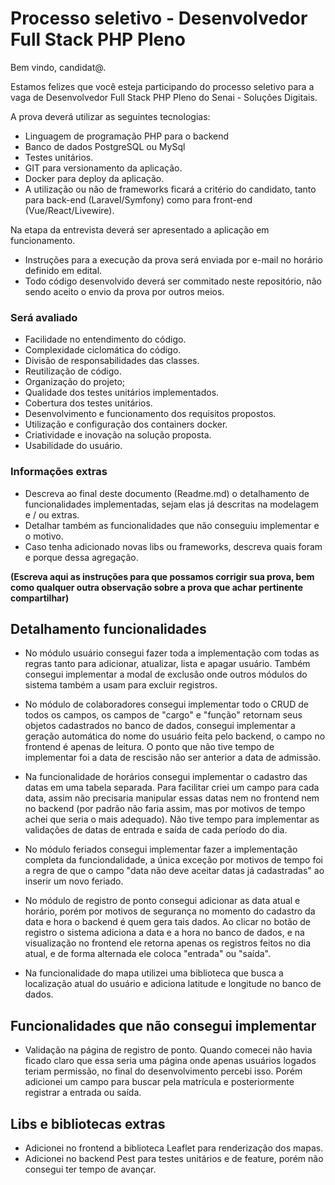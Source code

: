 # Processo seletivo - Desenvolvedor Full Stack PHP Pleno
Bem vindo, candidat@.

Estamos felizes que você esteja participando do processo seletivo para a vaga de Desenvolvedor Full Stack PHP Pleno do Senai - Soluções Digitais.

A prova deverá utilizar as seguintes tecnologias:

- Linguagem de programação PHP para o backend
- Banco de dados PostgreSQL ou MySql
- Testes unitários.
- GIT para versionamento da aplicação.
- Docker para deploy da aplicação.
- A utilização ou não de frameworks ficará a critério do candidato, tanto para back-end (Laravel/Symfony) como para front-end (Vue/React/Livewire).

Na etapa da entrevista deverá ser apresentado a aplicação em funcionamento.

- Instruções para a execução da prova será enviada por e-mail no horário definido em edital.
- Todo código desenvolvido deverá ser commitado neste repositório, não sendo aceito o envio da prova por outros meios.


### Será avaliado
- Facilidade no entendimento do código.
- Complexidade ciclomática do código.
- Divisão de responsabilidades das classes.
- Reutilização de código.
- Organização do projeto;
- Qualidade dos testes unitários implementados.
- Cobertura dos testes unitários.
- Desenvolvimento e funcionamento dos requisitos propostos.
- Utilização e configuração dos containers docker.
- Criatividade e inovação na solução proposta.
- Usabilidade do usuário.

### Informações extras
- Descreva ao final deste documento (Readme.md) o detalhamento de funcionalidades implementadas, sejam elas já descritas na modelagem e / ou extras.
- Detalhar também as funcionalidades que não conseguiu implementar e o motivo.
- Caso tenha adicionado novas libs ou frameworks, descreva quais foram e porque dessa agregação.

__(Escreva aqui as instruções para que possamos corrigir sua prova, bem como qualquer outra observação sobre a prova que achar pertinente compartilhar)__

## Detalhamento funcionalidades

- No módulo usuário consegui fazer toda a implementação com todas as regras tanto para adicionar, atualizar, lista e apagar usuário. Também consegui implementar a modal de exclusão onde outros módulos do sistema também a usam para excluir registros.

- No módulo de colaboradores consegui implementar todo o CRUD de todos os campos, os campos de "cargo" e "função" retornam seus objetos cadastrados no banco de dados, consegui implementar a geração automática do nome do usuário feita pelo backend, o campo no frontend é apenas de leitura. O ponto que não tive tempo de implementar foi a data de rescisão não ser anterior a data de admissão.

- Na funcionalidade de horários consegui implementar o cadastro das datas em uma tabela separada. Para facilitar criei um campo para cada data, assim não precisaria manipular essas datas nem no frontend nem no backend (por padrão não faria assim, mas por motivos de tempo achei que seria o mais adequado). Não tive tempo para implementar as validações de datas de entrada e saída de cada período do dia.

- No módulo feriados consegui implementar fazer a implementação completa da funciondalidade, a única exceção por motivos de tempo foi a regra de que o campo "data não deve aceitar datas já cadastradas" ao inserir um novo feriado.

- No módulo de registro de ponto consegui adicionar as data atual e horário, porém por motivos de segurança no momento do cadastro da data e hora o backend é quem gera tais dados. Ao clicar no botão de registro o sistema adiciona a data e a hora no banco de dados, e na visualização no frontend ele retorna apenas os registros feitos no dia atual, e de forma alternada ele coloca "entrada" ou "saída".

- Na funcionalidade do mapa utilizei uma biblioteca que busca a localização atual do usuário e adiciona latitude e longitude no banco de dados.


## Funcionalidades que não consegui implementar
- Validação na página de registro de ponto. Quando comecei não havia ficado claro que essa seria uma página onde apenas usuários logados teriam permissão, no final do desenvolvimento percebi isso. Porém adicionei um campo para buscar pela matrícula e posteriormente registrar a entrada ou saída.

## Libs e bibliotecas extras
- Adicionei no frontend a biblioteca Leaflet para renderização dos mapas.
- Adicionei no backend Pest para testes unitários e de feature, porém não consegui ter tempo de avançar.


